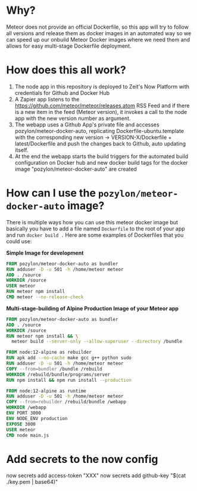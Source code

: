 # Why?

Meteor does not provide an official Dockerfile, so this app will try to follow all versions and release them as docker images in an automated way so we can speed up our onbuild Meteor Docker images where we need them and allows for easy multi-stage Dockerfile deployment.

# How does this all work?

1. The node app in this repository is deployed to Zeit's Now Platform with credentials for Github and Docker Hub
1. A Zapier app listens to the https://github.com/meteor/meteor/releases.atom RSS Feed and if there is a new item in the feed (Meteor version), it invokes a call to the node app with the new version number as argument.
3. The webapp uses a Github App's private file and accesses pozylon/meteor-docker-auto, replicating Dockerfile-ubuntu.template with the corresponding new version -> VERSION-X/Dockerfile + latest/Dockerfile and push the changes back to Github, auto updating itself.
4. At the end the webapp starts the build triggers for the automated build configuration on Docker hub and new docker build tags for the docker image "pozylon/meteor-docker-auto" are created

# How can I use the ``pozylon/meteor-docker-auto`` image?

There is multiple ways how you can use this meteor docker image but basically you
have to add a file named ``Dockerfile`` to the root of your app and run ``docker build .``
Here are some examples of Dockerfiles that you could use:

**Simple Image for development**

```dockerfile
FROM pozylon/meteor-docker-auto as bundler
RUN adduser -D -u 501 -h /home/meteor meteor
ADD . /source
WORKDIR /source
USER meteor
RUN meteor npm install
CMD meteor --no-release-check 
```

**Multi-stage-building of Alpine Production Image of your Meteor app**

```dockerfile
FROM pozylon/meteor-docker-auto as bundler
ADD . /source
WORKDIR /source
RUN meteor npm install && \
  meteor build --server-only --allow-superuser --directory /bundle

FROM node:12-alpine as rebuilder
RUN apk add --no-cache make gcc g++ python sudo
RUN adduser -D -u 501 -h /home/meteor meteor
COPY --from=bundler /bundle /rebuild
WORKDIR /rebuild/bundle/programs/server
RUN npm install && npm run install --production

FROM node:12-alpine as runtime
RUN adduser -D -u 501 -h /home/meteor meteor
COPY --from=rebuilder /rebuild/bundle /webapp
WORKDIR /webapp
ENV PORT 3000
ENV NODE_ENV production
EXPOSE 3000
USER meteor
CMD node main.js
```

# Add secrets to the now config
now secrets add access-token "XXX"
now secrets add github-key "$(cat ./key.pem | base64)"
